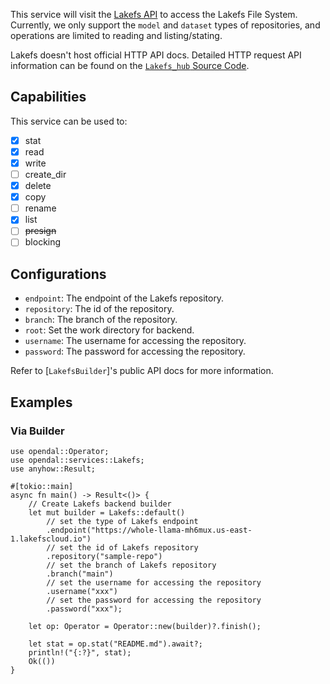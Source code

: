 This service will visit the [Lakefs API](https://Lakefs.co/docs/Lakefs_hub/package_reference/hf_api) to access the Lakefs File System.
Currently, we only support the `model` and `dataset` types of repositories, and operations are limited to reading and listing/stating.

Lakefs doesn't host official HTTP API docs. Detailed HTTP request API information can be found on the [`Lakefs_hub` Source Code](https://github.com/Lakefs/Lakefs_hub).

## Capabilities

This service can be used to:

- [x] stat
- [x] read
- [x] write
- [ ] create_dir
- [x] delete
- [x] copy
- [ ] rename
- [x] list
- [ ] ~~presign~~
- [ ] blocking

## Configurations

- `endpoint`: The endpoint of the Lakefs repository.
- `repository`: The id of the repository.
- `branch`: The branch of the repository.
- `root`: Set the work directory for backend.
- `username`: The username for accessing the repository.
- `password`: The password for accessing the repository.

Refer to [`LakefsBuilder`]'s public API docs for more information.

## Examples

### Via Builder

```rust,no_run
use opendal::Operator;
use opendal::services::Lakefs;
use anyhow::Result;

#[tokio::main]
async fn main() -> Result<()> {
    // Create Lakefs backend builder
    let mut builder = Lakefs::default()
        // set the type of Lakefs endpoint
        .endpoint("https://whole-llama-mh6mux.us-east-1.lakefscloud.io")
        // set the id of Lakefs repository
        .repository("sample-repo")
        // set the branch of Lakefs repository
        .branch("main")
        // set the username for accessing the repository
        .username("xxx")
        // set the password for accessing the repository
        .password("xxx");

    let op: Operator = Operator::new(builder)?.finish();

    let stat = op.stat("README.md").await?;
    println!("{:?}", stat);
    Ok(())
}
```

